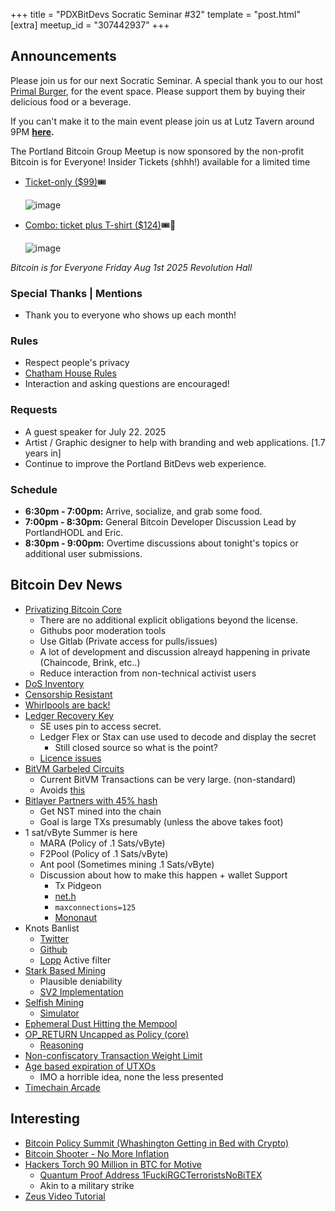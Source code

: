 +++
title = "PDXBitDevs Socratic Seminar #32"
template = "post.html"
[extra]
meetup_id = "307442937"
+++

## Announcements

Please join us for our next Socratic Seminar. A special thank you to our host <a href="https://dicksprimalburger.com/" data-no-summary>Primal Burger</a>, for the event space. Please support them by buying their delicious food or a beverage.

If you can't make it to the main event please join us at Lutz Tavern around 9PM **<a href="https://www.lutztavern.com/" data-no-summary>here</a>.**

The Portland Bitcoin Group Meetup is now sponsored by the non-profit Bitcoin is for Everyone!
Insider Tickets (shhh!) available for a limited time
- [Ticket-only ($99)](https://pay.zaprite.com/pl_r0iZfbk20s)🎟

  ![image](https://github.com/user-attachments/assets/0d0a9967-cc65-4674-b341-c0865256eed3)

- [Combo: ticket plus T-shirt ($124)](https://pay.zaprite.com/pl_qd6uXJ80ZQ)🎟👕

  ![image](https://github.com/user-attachments/assets/529d2ad8-db78-4177-809c-ef415aebd00d)


_Bitcoin is for Everyone_
_Friday Aug 1st 2025_
_Revolution Hall_

### Special Thanks | Mentions

- Thank you to everyone who shows up each month!

### Rules

- Respect people's privacy
- [Chatham House Rules](https://www.chathamhouse.org/about-us/chatham-house-rule)
- Interaction and asking questions are encouraged!

### Requests

- A guest speaker for July 22. 2025
- Artist / Graphic designer to help with branding and web applications. [1.7 years in]
- Continue to improve the Portland BitDevs web experience.

### Schedule

- **6:30pm - 7:00pm:** Arrive, socialize, and grab some food.
- **7:00pm - 8:30pm:** General Bitcoin Developer Discussion Lead by PortlandHODL and Eric.
- **8:30pm - 9:00pm:** Overtime discussions about tonight's topics or additional user submissions.

## Bitcoin Dev News
- [Privatizing Bitcoin Core](https://mailing-list.bitcoindevs.xyz/bitcoindev/CABaSBax-meEsC2013zKYJnC3phFFB_W3cHQLroUJcPDZKsjB8w@mail.gmail.com/)
  - There are no additional explicit obligations beyond the license.
  - Githubs poor moderation tools
  - Use Gitlab (Private access for pulls/issues)
  - A lot of development and discussion alreayd happening in private (Chaincode, Brink, etc..)
  - Reduce interaction from non-technical activist users
- [DoS Inventory](https://b10c.me/observations/15-inv-to-send-queue/)
- [Censorship Resistant](https://censorshipresistant.com/)
- [Whirlpools are back!](https://ashigaru.rs/news/announcement-whirlpool/)
- [Ledger Recovery Key](https://x.com/P3b7_/status/1937501354232008974)
  - SE uses pin to access secret.
  - Ledger Flex or Stax can use used to decode and display the secret
    - Still closed source so what is the point?
  - [Licence issues](https://x.com/btcqna/status/1937525905917702297)
- [BitVM Garbeled Circuits](https://rubin.io/public/pdfs/delbrag.pdf)
  - Current BitVM Transactions can be very large. (non-standard)
  - Avoids [this](https://medium.com/@Bitlayer/first-bitvm-bridge-use-case-successfully-executed-on-bitcoin-mainnet-105477bce266)
- [Bitlayer Partners with 45% hash](https://blog.bitlayer.org/bitlayer-partners-with-major-mining-pools/)
  - Get NST mined into the chain
  - Goal is large TXs presumably (unless the above takes foot)
- 1 sat/vByte Summer is here
  - MARA (Policy of .1 Sats/vByte)
  - F2Pool (Policy of .1 Sats/vByte)
  - Ant pool (Sometimes mining .1 Sats/vByte)
  - Discussion about how to make this happen + wallet Support
    - Tx Pidgeon
    - [net.h](https://github.com/bitcoin/bitcoin/blob/master/src/net.h)
    - ```maxconnections=125```
    - [Mononaut](https://x.com/mononautical/status/1932099710401356077)
- Knots Banlist
  - [Twitter](https://x.com/aeonBTC/status/1936838919833919853)
  - [Github](https://github.com/aeonBTC/Knots-Banlist)
  - [Lopp](https://x.com/lopp/status/1936907218638823756) Active filter
- [Stark Based Mining](https://x.com/dimahledba/status/1935354385795592491)
  - Plausible deniability
  - [SV2 Implementation ](https://github.com/starkware-bitcoin/stratum)
- [Selfish Mining](https://delvingbitcoin.org/t/where-does-the-33-33-threshold-for-selfish-mining-come-from/1757)
  - [Simulator](https://github.com/darosior/miningsimulation)
- [Ephemeral Dust Hitting the Mempool](https://mempool.space/tx/50bb2e1ae25b8c9ce49e254ed7b92a7af3ed8862dea836b2013b990d3cd3238c?showFlow=true#flow)
- [OP_RETURN Uncapped as Policy (core)](https://github.com/bitcoin/bitcoin/pull/32406)
  - [Reasoning](https://github.com/bitcoin/bitcoin/pull/32406#issuecomment-2955614286)
- [Non-confiscatory Transaction Weight Limit](https://delvingbitcoin.org/t/non-confiscatory-transaction-weight-limit/1732)
- [Age based expiration of UTXOs](https://delvingbitcoin.org/t/dust-expiry-clean-the-utxo-set-from-spam/1707)
  - IMO a horrible idea, none the less presented
- [Timechain Arcade](https://timechainarcade.com/)

## Interesting
- [Bitcoin Policy Summit (Whashington Getting in Bed with Crypto)](https://www.btcpolicysummit.org/)
- [Bitcoin Shooter - No More Inflation](https://x.com/BitcoinShooter/status/1852007873691422875)
- [Hackers Torch 90 Million in BTC for Motive](https://x.com/BitcoinNewsCom/status/1935443909951336910)
  - [Quantum Proof Address 1FuckiRGCTerroristsNoBiTEX](https://x.com/BitcoinNewsCom/status/1935443912786681930)
  - Akin to a military strike
- [Zeus Video Tutorial](https://www.youtube.com/watch?v=bDzbKH5dwys)
